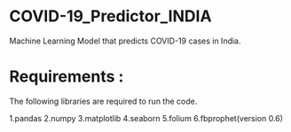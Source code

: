 # COVID-19_Predictor_INDIA

Machine Learning Model that predicts COVID-19 cases in India.

# Requirements :
The following libraries are required to run the code.

1.pandas
2.numpy
3.matplotlib
4.seaborn
5.folium
6.fbprophet(version 0.6)


